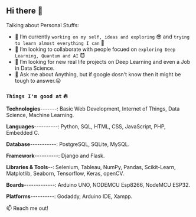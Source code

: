## Hi there 👋


Talking about Personal Stuffs:

- 🔭 I’m currently `working on my self, ideas and exploring` 😎 and `trying to learn almost everything I can` 🤣
- 👯 I’m looking to collaborate with people focued on `exploring Deep Learning, Quantum and AI`  😈
- 🤔 I’m looking for new real life projects on Deep Learning and even a Job in Data Science.
- 💬 Ask me about Anything, but if google dosn't know then it might be tough to answer.😜

### `Things I'm good at` 🔥

**Technologies**-------: Basic Web Development, Internet of Things, Data Science, Machine Learning.

**Languages**----------: Python, SQL, HTML, CSS, JavaScript, PHP, Embedded C.

**Database**-----------: PostgreSQL, SQLite, MySQL.

**Framework**----------: Django and Flask.

**Libraries & Tools**--: Selenium, Tableau, NumPy, Pandas, Scikit-Learn, Matplotlib, Seaborn, Tensorflow, Keras, openCV. 

**Boards**-------------: Arduino UNO, NODEMCU Esp8266, NodeMCU ESP32. 

**Platforms**----------: Godaddy, Arduino IDE, Xampp.


:mailbox: Reach me out!

